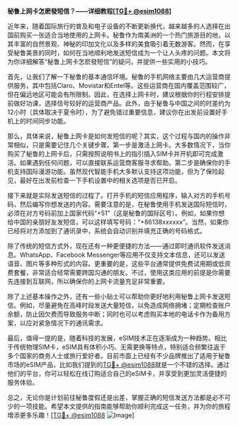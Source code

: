**秘鲁上网卡怎麽發短信？——详细教程[[TG💪+ @esim1088](https://t.me/s/esim1088)]**

近年来，随着国际旅行的普及和电子设备的不断更新换代，越来越多的人选择在出国前购买一张适合当地使用的上网卡。秘鲁作为南美洲的一个热门旅游目的地，以其丰富的自然景观、神秘的印加文化以及多样的美食吸引着无数游客。然而，在享受秘鲁美景的同时，如何在当地顺利地发送短信成为一个让人头疼的问题。本文将为你详细解答“秘鲁上网卡怎麽發短信”的疑问，并提供一些实用的小技巧。

首先，让我们了解一下秘鲁的基本通信环境。秘鲁的手机网络主要由几大运营商提供服务，其中包括Claro、Movistar和Entel等。这些运营商在国内覆盖范围较广，但在偏远地区可能会有所限制。因此，在选择上网卡时，建议根据你的行程安排提前做好功课，选择信号较好的运营商产品。此外，由于秘鲁与中国之间的时差约为12小时（具体取决于夏令时），为了避免错过重要信息，建议你在出发前设置好手机上的时间同步功能。

那么，具体来说，秘鲁上网卡是如何发短信的呢？其实，这个过程与国内的操作非常相似，只是需要记住几个关键步骤。第一步是激活上网卡。大多数情况下，当你购买了秘鲁的上网卡后，只需按照说明书上的指引插入SIM卡并开机即可完成激活。如果遇到任何问题，可以直接联系运营商客服寻求帮助。第二步是确保你的手机支持国际漫游功能。虽然现代智能手机大多默认支持这项功能，但为了保险起见，最好在出发前检查一下手机设置中的相关选项是否已开启。

接下来就是实际发送短信的过程了。打开手机的短信应用程序，输入对方的手机号码，然后编写你想发送的内容。需要注意的是，在秘鲁使用手机发送国际短信时，必须在对方号码前加上国家代码“+51”（这是秘鲁的国际区号）。例如，如果你想给中国的亲朋好友发短信，可以这样填写号码：“+86138xxxxxx”。当然，如果你已经将对方添加到了通讯录中，系统会自动识别并填充正确的号码格式。

除了传统的短信方式外，现在还有一种更便捷的方法——通过即时通讯软件发送消息。WhatsApp、Facebook Messenger等应用不仅支持文本信息，还可以发送语音、图片等多种形式的内容。更重要的是，这些平台通常提供免费试用期或低资费套餐，非常适合经常需要跨国沟通的朋友。不过，使用这类应用的前提是你需要先连接到互联网，所以确保你的上网卡流量充足非常重要。

除了上述基本操作之外，还有一些小贴士可以帮助你更好地利用秘鲁上网卡发送短信。例如，尽量避免在高峰时段发送大量短信，以免造成网络拥堵；定期检查账户余额，防止因欠费而导致服务中断；同时也可以考虑购买本地的电话卡作为备用方案，以应对紧急情况下的通讯需求。

最后，值得一提的是，随着科技的发展，eSIM技术正在逐渐成为一种趋势。相比于传统物理SIM卡，eSIM具有体积小巧、无需更换等特点，特别适合频繁往返于多个国家的商务人士或旅行爱好者。目前市面上已经有不少品牌推出了适用于秘鲁市场的eSIM产品，比如我们提到的[TG💪+ @esim1088](https://t.me/s/esim1088)就是一个不错的选择。通过他们的平台，你可以轻松在线订购适合自己的eSIM卡，并享受到更加灵活便捷的服务体验。

总之，无论你是计划前往秘鲁度假还是出差，掌握正确的短信发送方法都是必不可少的一项技能。希望本文提供的指南能够帮助你顺利完成这一任务，并为你的旅程增添更多乐趣！[[TG💪+ @esim1088](https://t.me/s/esim1088) ![Image](https://i.postimg.cc/4NQfJmqS/Snipaste-2025-05-13-00-14-12.png)]